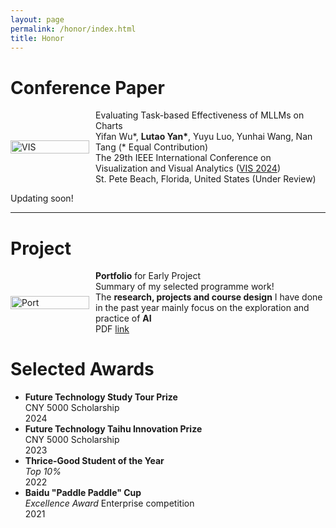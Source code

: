 ```yaml
---
layout: page
permalink: /honor/index.html
title: Honor
---
```


# Conference Paper

<div style="display: flex; flex-wrap: nowrap; align-items: center;">
  <div style="flex: 0 0 25%;">
    <img src="https://lutaoyan.github.io/images/Pub/ViS.png" alt="VIS" width="100%" height="auto">
  </div>
  <div style="flex: 0 0 75%; padding-left: 10px; box-sizing: border-box; display: flex; align-items: center;">
    <div>
      Evaluating Task-based Effectiveness of MLLMs on Charts<br>
      Yifan Wu*, <strong>Lutao Yan*</strong>, Yuyu Luo, Yunhai Wang, Nan Tang (* Equal Contribution)<br>
      The 29th IEEE International Conference on Visualization and Visual Analytics 
      (<a href="https://ieeevis.org/year/2024/welcome">VIS 2024</a>)<br>
      St. Pete Beach, Florida, United States (Under Review)
    </div>
  </div>
</div>

Updating soon!





---

# Project
<div style="display: flex; flex-wrap: nowrap; align-items: center;">
  <div style="flex: 0 0 25%;">
    <img src="https://lutaoyan.github.io/images/Pub/Portfolio.png" alt="Port" width="100%" height="auto">
  </div>
  <div style="flex: 0 0 75%; padding-left: 10px; box-sizing: border-box; display: flex; align-items: center;">
    <div>
      <strong>Portfolio</strong> for Early Project<br>
      Summary of my selected programme work!<br>
      The <strong>research, projects and course design</strong> I have done in the past year mainly focus on the exploration and practice of <strong>AI</strong><br>
      PDF <a href="https://lutaoyan.github.io/images/Pub/Portfolio.pdf">link</a>
    </div>
  </div>
</div>





# Selected Awards
- **Future Technology Study Tour Prize**  
  CNY 5000 Scholarship  
  2024  
- **Future Technology Taihu Innovation Prize**  
  CNY 5000 Scholarship  
  2023  
- **Thrice-Good Student of the Year**  
  _Top 10%_  
  2022  
- **Baidu "Paddle Paddle" Cup**  
  _Excellence Award_    Enterprise competition  
  2021  

